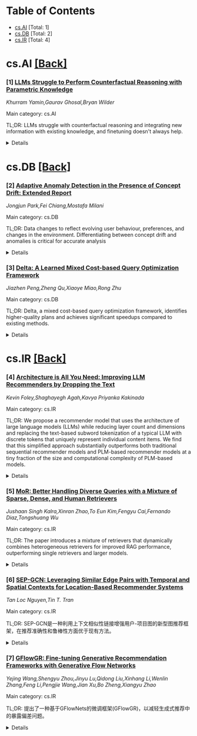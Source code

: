 <div id=toc></div>

# Table of Contents

- [cs.AI](#cs.AI) [Total: 1]
- [cs.DB](#cs.DB) [Total: 2]
- [cs.IR](#cs.IR) [Total: 4]


<div id='cs.AI'></div>

# cs.AI [[Back]](#toc)

### [1] [LLMs Struggle to Perform Counterfactual Reasoning with Parametric Knowledge](https://arxiv.org/abs/2506.15732)
*Khurram Yamin,Gaurav Ghosal,Bryan Wilder*

Main category: cs.AI

TL;DR: LLMs struggle with counterfactual reasoning and integrating new information with existing knowledge, and finetuning doesn't always help.


<details>
  <summary>Details</summary>
Motivation: LLMs often encounter situations where they must integrate parametric knowledge with new or unfamiliar information.

Method: synthetic and real experiments in multi-hop reasoning problems

Result: LLMs generally struggle with counterfactual reasoning, often resorting to exclusively using their parametric knowledge. simple post-hoc finetuning can struggle to instill counterfactual reasoning ability -- often leading to degradation in stored parametric knowledge.

Conclusion: current LLM's abilities to re-purpose parametric knowledge in novel settings have limitations.

Abstract: Large Language Models have been shown to contain extensive world knowledge in
their parameters, enabling impressive performance on many knowledge intensive
tasks. However, when deployed in novel settings, LLMs often encounter
situations where they must integrate parametric knowledge with new or
unfamiliar information. In this work, we explore whether LLMs can combine
knowledge in-context with their parametric knowledge through the lens of
counterfactual reasoning. Through synthetic and real experiments in multi-hop
reasoning problems, we show that LLMs generally struggle with counterfactual
reasoning, often resorting to exclusively using their parametric knowledge.
Moreover, we show that simple post-hoc finetuning can struggle to instill
counterfactual reasoning ability -- often leading to degradation in stored
parametric knowledge. Ultimately, our work reveals important limitations of
current LLM's abilities to re-purpose parametric knowledge in novel settings.

</details>


<div id='cs.DB'></div>

# cs.DB [[Back]](#toc)

### [2] [Adaptive Anomaly Detection in the Presence of Concept Drift: Extended Report](https://arxiv.org/abs/2506.15831)
*Jongjun Park,Fei Chiang,Mostafa Milani*

Main category: cs.DB

TL;DR: Data changes to reflect evolving user behaviour, preferences, and changes in
the environment. Differentiating between concept drift and anomalies is critical
for accurate analysis


<details>
  <summary>Details</summary>
Motivation: The
presence of concept drift poses challenges for anomaly detection in time
series. Differentiating between concept drift and anomalies is critical
for accurate analysis as studies have shown that the compounding effects of
error propagation in downstream data analysis tasks lead to lower detection
accuracy and increased overhead due to unnecessary model updates.Unfortunately, existing work has largely explored anomaly detection and concept
drift detection in isolation.

Method: It introduces a
new clustering method, Adjacent Hierarchical Clustering (AHC), which groups
similar subsequences while respecting their temporal locality.

Result: differentiating abnormal changes from varying normal behaviours is difficult
due to differing frequencies of occurrence, varying time intervals when normal
patterns occur.

Conclusion: We develop AnDri, a system for Anomaly detection
in the presence of Drift, which adjusts the normal patterns temporally, and
distinguish abnormal subsequences and new concepts.

Abstract: Data changes to reflect evolving user behaviour, preferences, and changes in
the environment. Such changes may occur due to expected shifts in the data
distribution, i.e., concept drift, or unexpected anomalous changes. The
presence of concept drift poses challenges for anomaly detection in time
series. While anomalies are caused by undesirable changes in the data,
differentiating abnormal changes from varying normal behaviours is difficult
due to differing frequencies of occurrence, varying time intervals when normal
patterns occur. Differentiating between concept drift and anomalies is critical
for accurate analysis as studies have shown that the compounding effects of
error propagation in downstream data analysis tasks lead to lower detection
accuracy and increased overhead due to unnecessary model updates.
Unfortunately, existing work has largely explored anomaly detection and concept
drift detection in isolation. We develop AnDri, a system for Anomaly detection
in the presence of Drift, which adjusts the normal patterns temporally, and
distinguish abnormal subsequences and new concepts. Moreover, it introduces a
new clustering method, Adjacent Hierarchical Clustering (AHC), which groups
similar subsequences while respecting their temporal locality.

</details>


### [3] [Delta: A Learned Mixed Cost-based Query Optimization Framework](https://arxiv.org/abs/2506.15848)
*Jiazhen Peng,Zheng Qu,Xiaoye Miao,Rong Zhu*

Main category: cs.DB

TL;DR: Delta, a mixed cost-based query optimization framework, identifies higher-quality plans and achieves significant speedups compared to existing methods.


<details>
  <summary>Details</summary>
Motivation: Existing optimizers exhibit two flawed paradigms: (1) cost-based optimizers use dynamic programming with cost models but face search space explosion and heuristic pruning constraints; (2) value-based ones train value networks to enable efficient beam search, but incur higher training costs and lower accuracy. They also lack mechanisms to detect queries where they may perform poorly.

Method: Delta, a mixed cost-based query optimization framework that consists of a compatible query detector and a two-stage planner. Delta first employs a Mahalanobis distancebased detector to preemptively filter out incompatible queries where the planner might perform poorly. For compatible queries, Delta activates its two-stage mixed cost-based planner. Stage I serves as a coarse-grained filter to generate high-quality candidate plans based on the value network via beam search, relaxing precision requirements and narrowing the search space. Stage II employs a fine-grained ranker to determine the best plan from the candidate plans based on a learned cost model. Moreover, to reduce training costs, we reuse and augment the training data from stage I to train the model in stage II.

Result: achieving an average 2.34x speedup over PostgreSQL and outperforming the state-of-the-art learned methods by 2.21x.

Conclusion: Delta identifies higher-quality plans, achieving an average 2.34x speedup over PostgreSQL and outperforming the state-of-the-art learned methods by 2.21x.

Abstract: Query optimizer is a crucial module for database management systems. Existing
optimizers exhibit two flawed paradigms: (1) cost-based optimizers use dynamic
programming with cost models but face search space explosion and heuristic
pruning constraints; (2) value-based ones train value networks to enable
efficient beam search, but incur higher training costs and lower accuracy. They
also lack mechanisms to detect queries where they may perform poorly. To
determine more efficient plans, we propose Delta, a mixed cost-based query
optimization framework that consists of a compatible query detector and a
two-stage planner. Delta first employs a Mahalanobis distancebased detector to
preemptively filter out incompatible queries where the planner might perform
poorly. For compatible queries, Delta activates its two-stage mixed cost-based
planner. Stage I serves as a coarse-grained filter to generate high-quality
candidate plans based on the value network via beam search, relaxing precision
requirements and narrowing the search space. Stage II employs a fine-grained
ranker to determine the best plan from the candidate plans based on a learned
cost model. Moreover, to reduce training costs, we reuse and augment the
training data from stage I to train the model in stage II. Experimental results
on three workloads demonstrate that Delta identifies higher-quality plans,
achieving an average 2.34x speedup over PostgreSQL and outperforming the
state-of-the-art learned methods by 2.21x.

</details>


<div id='cs.IR'></div>

# cs.IR [[Back]](#toc)

### [4] [Architecture is All You Need: Improving LLM Recommenders by Dropping the Text](https://arxiv.org/abs/2506.15833)
*Kevin Foley,Shaghayegh Agah,Kavya Priyanka Kakinada*

Main category: cs.IR

TL;DR: We propose a recommender model that uses the architecture of large language models (LLMs) while reducing layer count and dimensions and replacing the text-based subword tokenization of a typical LLM with discrete tokens that uniquely represent individual content items. We find that this simplified approach substantially outperforms both traditional sequential recommender models and PLM-based recommender models at a tiny fraction of the size and computational complexity of PLM-based models.


<details>
  <summary>Details</summary>
Motivation: PLM-based recommenders show promise in settings where data is limited, they are hard to implement in practice due to their large size and computational cost. Additionally, fine-tuning PLMs to improve performance on collaborative signals may degrade the model's capacity for world knowledge and generalizability

Method: a recommender model that uses the architecture of large language models (LLMs) while reducing layer count and dimensions and replacing the text-based subword tokenization of a typical LLM with discrete tokens that uniquely represent individual content items

Result: this simplified approach substantially outperforms both traditional sequential recommender models and PLM-based recommender models at a tiny fraction of the size and computational complexity of PLM-based models

Conclusion: the principal benefit of LLMs in recommender systems is their architecture, rather than the world knowledge acquired during extensive pre-training

Abstract: In recent years, there has been an explosion of interest in the applications
of large pre-trained language models (PLMs) to recommender systems, with many
studies showing strong performance of PLMs on common benchmark datasets.
PLM-based recommender models benefit from flexible and customizable prompting,
an unlimited vocabulary of recommendable items, and general ``world knowledge''
acquired through pre-training on massive text corpora. While PLM-based
recommenders show promise in settings where data is limited, they are hard to
implement in practice due to their large size and computational cost.
Additionally, fine-tuning PLMs to improve performance on collaborative signals
may degrade the model's capacity for world knowledge and generalizability. We
propose a recommender model that uses the architecture of large language models
(LLMs) while reducing layer count and dimensions and replacing the text-based
subword tokenization of a typical LLM with discrete tokens that uniquely
represent individual content items. We find that this simplified approach
substantially outperforms both traditional sequential recommender models and
PLM-based recommender models at a tiny fraction of the size and computational
complexity of PLM-based models. Our results suggest that the principal benefit
of LLMs in recommender systems is their architecture, rather than the world
knowledge acquired during extensive pre-training.

</details>


### [5] [MoR: Better Handling Diverse Queries with a Mixture of Sparse, Dense, and Human Retrievers](https://arxiv.org/abs/2506.15862)
*Jushaan Singh Kalra,Xinran Zhao,To Eun Kim,Fengyu Cai,Fernando Diaz,Tongshuang Wu*

Main category: cs.IR

TL;DR: The paper introduces a mixture of retrievers that dynamically combines heterogeneous retrievers for improved RAG performance, outperforming single retrievers and larger models.


<details>
  <summary>Details</summary>
Motivation: Retrieval-augmented Generation (RAG) effectiveness depends on the choice of retrievers, but typically a single retriever is fixed, failing to generalize across diverse information needs. The paper explores dynamically selecting and integrating multiple retrievers for each query.

Method: Introduced mixture of retrievers: a zero-shot, weighted combination of heterogeneous retrievers.

Result: The mixture outperforms every individual retriever and even larger 7B models by +10.8% and +3.9% on average, respectively. Achieves a 58.9% relative performance improvement over simulated humans alone when incorporating specialized non-oracle human information sources.

Conclusion: Mixture of retrievers is effective and efficient, outperforming individual retrievers and larger models. It also facilitates collaboration with human information sources.

Abstract: Retrieval-augmented Generation (RAG) is powerful, but its effectiveness
hinges on which retrievers we use and how. Different retrievers offer distinct,
often complementary signals: BM25 captures lexical matches; dense retrievers,
semantic similarity. Yet in practice, we typically fix a single retriever based
on heuristics, which fails to generalize across diverse information needs. Can
we dynamically select and integrate multiple retrievers for each individual
query, without the need for manual selection? In our work, we validate this
intuition with quantitative analysis and introduce mixture of retrievers: a
zero-shot, weighted combination of heterogeneous retrievers. Extensive
experiments show that such mixtures are effective and efficient: Despite
totaling just 0.8B parameters, this mixture outperforms every individual
retriever and even larger 7B models by +10.8% and +3.9% on average,
respectively. Further analysis also shows that this mixture framework can help
incorporate specialized non-oracle human information sources as retrievers to
achieve good collaboration, with a 58.9% relative performance improvement over
simulated humans alone.

</details>


### [6] [SEP-GCN: Leveraging Similar Edge Pairs with Temporal and Spatial Contexts for Location-Based Recommender Systems](https://arxiv.org/abs/2506.16003)
*Tan Loc Nguyen,Tin T. Tran*

Main category: cs.IR

TL;DR: SEP-GCN是一种利用上下文相似性链接增强用户-项目图的新型图推荐框架，在推荐准确性和鲁棒性方面优于现有方法。


<details>
  <summary>Details</summary>
Motivation: 传统的推荐方法通常依赖于交互矩阵或基于图的检索，但最近的方法试图利用时间和位置等上下文信号。然而，大多数现有模型侧重于节点级表示或孤立的边缘属性，未能充分利用交互之间的关系结构。

Method: SEP-GCN，一种新颖的基于图的推荐框架，可以从成对的上下文相似的交互边中学习，每个交互边代表一个用户-项目签入事件。通过识别在相似的时间窗口或地理位置范围内发生的边缘对，SEP-GCN使用上下文相似性链接来增强用户-项目图。然后通过边缘感知卷积机制处理丰富的图，该机制将上下文相似性集成到消息传递过程中。

Result: SEP-GCN可以更准确，更稳健地对用户偏好进行建模，尤其是在稀疏或动态环境中。基准数据集上的实验表明

Conclusion: SEP-GCN在预测准确性和鲁棒性方面始终优于强大的基线。

Abstract: Recommender systems play a crucial role in enabling personalized content
delivery amidst the challenges of information overload and human mobility.
Although conventional methods often rely on interaction matrices or graph-based
retrieval, recent approaches have sought to exploit contextual signals such as
time and location. However, most existing models focus on node-level
representation or isolated edge attributes, underutilizing the relational
structure between interactions. We propose SEP-GCN, a novel graph-based
recommendation framework that learns from pairs of contextually similar
interaction edges, each representing a user-item check-in event. By identifying
edge pairs that occur within similar temporal windows or geographic proximity,
SEP-GCN augments the user-item graph with contextual similarity links. These
links bridge distant but semantically related interactions, enabling improved
long-range information propagation. The enriched graph is processed via an
edge-aware convolutional mechanism that integrates contextual similarity into
the message-passing process. This allows SEP-GCN to model user preferences more
accurately and robustly, especially in sparse or dynamic environments.
Experiments on benchmark data sets show that SEP-GCN consistently outperforms
strong baselines in both predictive accuracy and robustness.

</details>


### [7] [GFlowGR: Fine-tuning Generative Recommendation Frameworks with Generative Flow Networks](https://arxiv.org/abs/2506.16114)
*Yejing Wang,Shengyu Zhou,Jinyu Lu,Qidong Liu,Xinhang Li,Wenlin Zhang,Feng Li,Pengjie Wang,Jian Xu,Bo Zheng,Xiangyu Zhao*

Main category: cs.IR

TL;DR: 提出了一种基于GFlowNets的微调框架(GFlowGR)，以减轻生成式推荐中的暴露偏差问题。


<details>
  <summary>Details</summary>
Motivation: 当前的方法主要依赖于监督微调(SFT)的下一个token预测损失或特定于推荐的直接偏好优化(DPO)策略。这两种方法都忽略了对可能的积极未观察到的样本的探索，这通常被称为暴露偏差问题。

Method: 将GR视为多步生成任务，并构建一个基于GFlowNets的微调框架(GFlowGR)。该框架集成了来自传统推荐系统的协作知识，以创建一个自适应轨迹采样器和一个综合奖励模型。

Result: 在两个真实世界数据集和两个不同的GR主干上的大量经验结果突出了GFlowGR的有效性和鲁棒性。

Conclusion: GFlowGR是一种有前途的方法，可以缓解暴露偏差问题。在两个真实世界数据集和两个不同的GR主干上的大量经验结果突出了GFlowGR的有效性和鲁棒性。

Abstract: Generative recommendations (GR), which usually include item tokenizers and
generative Large Language Models (LLMs), have demonstrated remarkable success
across a wide range of scenarios. The majority of existing research efforts
primarily concentrate on developing powerful item tokenizers or advancing LLM
decoding strategies to attain superior performance. However, the critical
fine-tuning step in GR frameworks, which is essential for adapting LLMs to
recommendation data, remains largely unexplored. Current approaches
predominantly rely on either the next-token prediction loss of supervised
fine-tuning (SFT) or recommendationspecific direct preference optimization
(DPO) strategies. Both methods ignore the exploration of possible positive
unobserved samples, which is commonly referred to as the exposure bias problem.
To mitigate this problem, this paper treats the GR as a multi-step generation
task and constructs a GFlowNets-based fine-tuning framework (GFlowGR). The
proposed framework integrates collaborative knowledge from traditional
recommender systems to create an adaptive trajectory sampler and a
comprehensive reward model. Leveraging the diverse generation property of
GFlowNets, along with sampling and heuristic weighting techniques, GFlowGR
emerges as a promising approach to mitigate the exposure bias problem.
Extensive empirical results on two real-world datasets and with two different
GR backbones highlight the effectiveness and robustness of GFlowGR.

</details>
